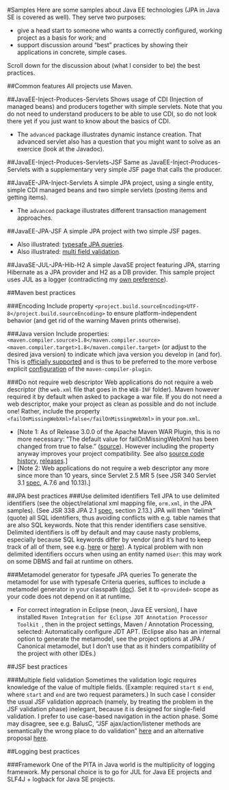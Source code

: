 #Samples
Here are some samples about Java EE technologies (JPA in Java SE is covered as well). They serve two purposes:

* give a head start to someone who wants a correctly configured, working project as a basis for work; and
* support discussion around “best” practices by showing their applications in concrete, simple cases.

Scroll down for the discussion about (what I consider to be) the best practices.

##Common features
All projects use Maven.

##JavaEE-Inject-Produces-Servlets
Shows usage of CDI (Injection of managed beans) and producers together with simple servlets. Note that you do not need to understand producers to be able to use CDI, so do not look there yet if you just want to know about the basics of CDI.

* The `advanced` package illustrates dynamic instance creation. That advanced servlet also has a question that you might want to solve as an exercice (look at the Javadoc).

##JavaEE-Inject-Produces-Servlets-JSF
Same as JavaEE-Inject-Produces-Servlets with a supplementary very simple JSF page that calls the producer.

##JavaEE-JPA-Inject-Servlets
A simple JPA project, using a single entity, simple CDI managed beans and two simple servlets (posting items and getting items).

* The `advanced` package illustrates different transaction management approaches.

##JavaEE-JPA-JSF
A simple JPA project with two simple JSF pages.

* Also illustrated: [typesafe JPA queries](#metamodel).
* Also illustrated: [multi field validation](#multifield).

##JavaSE-JUL-JPA-Hib-H2
A simple JavaSE project featuring JPA, starring Hibernate as a JPA provider and H2 as a DB provider. This sample project uses JUL as a logger (contradicting my [own preference](#logging-choice)).

##Maven best practices

###Encoding
Include property `<project.build.sourceEncoding>UTF-8</project.build.sourceEncoding>` to ensure platform-independent behavior (and get rid of the warning Maven prints otherwise).

###Java version
Include properties: `<maven.compiler.source>1.8</maven.compiler.source> <maven.compiler.target>1.8</maven.compiler.target>` (or adjust to the desired java version) to indicate which java version you develop in (and for). This is [officially supported](https://maven.apache.org/plugins/maven-compiler-plugin/compile-mojo.html) and is thus to be preferred to the more verbose explicit [configuration](https://maven.apache.org/plugins/maven-compiler-plugin/examples/set-compiler-source-and-target.html) of the `maven-compiler-plugin`.

###Do not require web descriptor
Web applications do not require a web descriptor (the `web.xml` file that goes in the `WEB-INF` folder). Maven however required it by default when asked to package a war file. If you do not need a web descriptor, make your project as clean as possible and do not include one! Rather, include the property `<failOnMissingWebXml>false</failOnMissingWebXml>` in your `pom.xml`.

* [Note 1: As of Release 3.0.0 of the Apache Maven WAR Plugin, this is no more necessary: “The default value for failOnMissingWebXml has been changed from true to false.” ([source](https://maven.apache.org/plugins/maven-war-plugin/index.html)). However including the property anyway improves your project compatibility. See also [source code history](http://svn.apache.org/viewvc/maven/plugins/trunk/maven-war-plugin/src/main/java/org/apache/maven/plugins/war/WarMojo.java?view=log), [releases](http://svn.apache.org/viewvc/maven/plugins/tags/).]
* [Note 2: Web applications do not require a web descriptor any more since more than 10 years, since Servlet 2.5 MR 5 (see JSR 340 Servlet 3.1 [spec](http://download.oracle.com/otn-pub/jcp/servlet-3_1-fr-eval-spec/servlet-3_1-final.pdf), A.7.6 and 10.13).]

##JPA best practices
###Use delimited identifiers
Tell JPA to use delimited identifiers (see the object/relational xml mapping file, `orm.xml`, in the JPA samples). (See JSR 338 JPA 2.1 [spec](), section 2.13.) JPA will then “delimit” (quote) all SQL identifiers, thus avoiding conflicts with e.g. table names that are also SQL keywords. Note that this render identifiers case sensitive. Delimited identifiers is off by default and may cause nasty problems, especially because SQL keywords differ by vendor (and it’s hard to keep track of all of them, see e.g. [here](http://hsqldb.org/doc/guide/lists-app.html) or [here](https://www.drupal.org/node/141051)). A typical problem with non delimited identifiers occurs when using an entity named `User`: this may work on some DBMS and fail at runtime on others.

###<a name="metamodel"></a>Metamodel generator for typesafe JPA queries
To generate the metamodel for use with typesafe Criteria queries, suffices to include a metamodel generator in your classpath ([doc](http://hibernate.org/orm/tooling/)). Set it to `<provided>` scope as your code does not depend on it at runtime.

* For correct integration in Eclipse (neon, Java EE version), I have installed `Maven Integration for Eclipse JDT Annotation Processor Toolkit
`, then in the project settings, Maven / Annotation Processing, selected: Automatically configure JDT APT. (Eclipse also has an internal option to generate the metamodel, see the project options at JPA / Canonical metamodel, but I don’t use that as it hinders compatibility of the project with other IDEs.)

##JSF best practices

###<a name="multifield"></a>Multiple field validation
Sometimes the validation logic requires knowledge of the value of multiple fields. (Example: required `start` ≤ `end`, where `start` and `end` are two request parameters.) In such case I consider the usual JSF validation approach (namely, by treating the problem in the JSF validation phase) inelegant, because it is designed for single-field validation. I prefer to use case-based navigation in the action phase. Some may disagree, see e.g. BalusC, “JSF ajax/action/listener methods are semantically the wrong place to do validation” [here](http://stackoverflow.com/a/5897183/859604) and an alternative proposal [here](http://balusc.omnifaces.org/2007/12/validator-for-multiple-fields.html).

##Logging best practices

###<a name="logging-choice"></a>Framework
One of the PITA in Java world is the multiplicity of logging framework. My personal choice is to go for JUL for Java EE projects and SLF4J + logback for Java SE projects.
